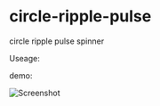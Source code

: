 # circle-ripple-pulse
circle ripple pulse spinner

Useage:
<div style="width:1.2%;margin:auto;" >
    <div class="spinner spinner-4"></div>
    <div class="spinner spinner-6"></div>
</div>

demo:

![Screenshot](http://hatustudio.com/others/githubimg/spinner.gif)
